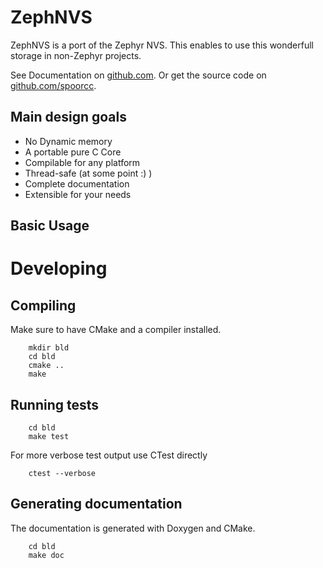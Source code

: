 # ZephNVS
ZephNVS is a port of the Zephyr NVS. This enables to use this wonderfull storage in non-Zephyr projects.

See Documentation on [github.com](https://spoorcc.github.io/zephnvs). 
Or get the source code on [github.com/spoorcc](https://github.com/spoorcc/zephnvs).

## Main design goals

* No Dynamic memory
* A portable pure C Core
* Compilable for any platform
* Thread-safe (at some point :) )
* Complete documentation
* Extensible for your needs

## Basic Usage


# Developing

## Compiling

Make sure to have CMake and a compiler installed.

~~~~~~~~~~~~~~~{.sh}
    mkdir bld
    cd bld
    cmake ..
    make
~~~~~~~~~~~~~~~

## Running tests

~~~~~~~~~~~~~~~{.sh}
    cd bld
    make test
~~~~~~~~~~~~~~~

For more verbose test output use CTest directly

~~~~~~~~~~~~~~~{.sh}
    ctest --verbose
~~~~~~~~~~~~~~~

## Generating documentation

The documentation is generated with Doxygen and CMake.

~~~~~~~~~~~~~~~{.sh}
    cd bld
    make doc
~~~~~~~~~~~~~~~